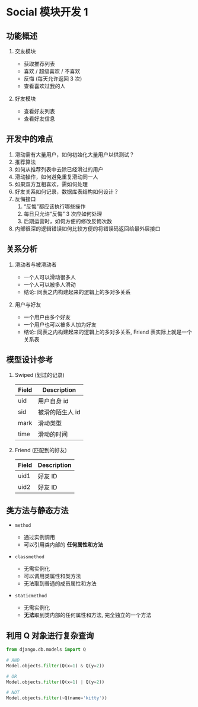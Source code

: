 # Social 模块开发 1

## 功能概述

1. 交友模块
    - 获取推荐列表
    - 喜欢 / 超级喜欢 / 不喜欢
    - 反悔 (每天允许返回 3 次)
    - 查看喜欢过我的人

2. 好友模块
    - 查看好友列表
    - 查看好友信息


## 开发中的难点

1. 滑动需有大量用户，如何初始化大量用户以供测试？
2. 推荐算法
3. 如何从推荐列表中去除已经滑过的用户
4. 滑动操作，如何避免重复滑动同一人
5. 如果双方互相喜欢，需如何处理
6. 好友关系如何记录，数据库表结构如何设计？
7. 反悔接口
    1. “反悔”都应该执行哪些操作
    2. 每日只允许“反悔” 3 次应如何处理
    3. 后期运营时，如何方便的修改反悔次数
8. 内部很深的逻辑错误如何比较方便的将错误码返回给最外层接口


## 关系分析

1. 滑动者与被滑动者
    - 一个人可以滑动很多人
    - 一个人可以被多人滑动
    - 结论: 同表之内构建起来的逻辑上的多对多关系

2. 用户与好友
    - 一个用户由多个好友
    - 一个用户也可以被多人加为好友
    - 结论: 同表之内构建起来的逻辑上的多对多关系, Friend 表实际上就是一个关系表


## 模型设计参考

1. Swiped (划过的记录)

    | Field | Description     |
    | ----- | --------------- |
    | uid   | 用户自身 id     |
    | sid   | 被滑的陌生人 id |
    | mark  | 滑动类型        |
    | time  | 滑动的时间      |

2. Friend (匹配到的好友)

    | Field | Description |
    | ----- | ----------- |
    | uid1  | 好友 ID     |
    | uid2  | 好友 ID     |


## 类方法与静态方法

- `method`

    - 通过实例调用
    - 可以引用类内部的 **任何属性和方法**

- `classmethod`

    - 无需实例化
    - 可以调用类属性和类方法
    - 无法取到普通的成员属性和方法

- `staticmethod`

    - 无需实例化
    - **无法**取到类内部的任何属性和方法, 完全独立的一个方法


## 利用 Q 对象进行复杂查询

```python
from django.db.models import Q

# AND
Model.objects.filter(Q(x=1) & Q(y=2))

# OR
Model.objects.filter(Q(x=1) | Q(y=2))

# NOT
Model.objects.filter(~Q(name='kitty'))
```
